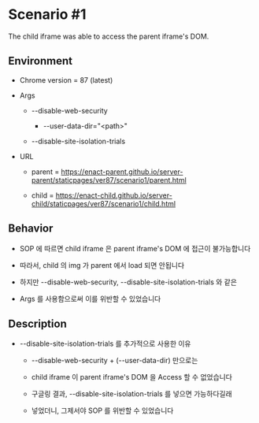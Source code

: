 # Scenario #1

The child iframe was able to access the parent iframe's DOM.

## Environment

* Chrome version = 87 (latest)

* Args

  * --disable-web-security
  
    * --user-data-dir="\<path\>"
  
  * --disable-site-isolation-trials

* URL

  * parent = https://enact-parent.github.io/server-parent/staticpages/ver87/scenario1/parent.html
  
  * child = https://enact-child.github.io/server-child/staticpages/ver87/scenario1/child.html
  
## Behavior

* SOP 에 따르면 child iframe 은 parent iframe's DOM 에 접근이 불가능합니다

* 따라서, child 의 img 가 parent 에서 load 되면 안됩니다

* 하지만 --disable-web-security, --disable-site-isolation-trials 와 같은

* Args 를 사용함으로써 이를 위반할 수 있었습니다

## Description

* --disable-site-isolation-trials 를 추가적으로 사용한 이유

  * --disable-web-security + (--user-data-dir) 만으로는
  
  * child iframe 이 parent iframe's DOM 을 Access 할 수 없었습니다

  * 구글링 결과, --disable-site-isolation-trials 를 넣으면 가능하다길래

  * 넣었더니, 그제서야 SOP 를 위반할 수 있었습니다
